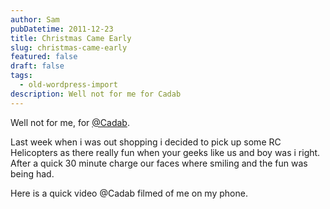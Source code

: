 ```yaml
---
author: Sam
pubDatetime: 2011-12-23
title: Christmas Came Early
slug: christmas-came-early
featured: false
draft: false
tags:
  - old-wordpress-import
description: Well not for me for Cadab
---
```


Well not for me, for [@Cadab](http://www.imjam.es).

Last week when i was out shopping i decided to pick up some RC Helicopters as there really fun when your geeks like us and boy was i right. After a quick 30 minute charge our faces where smiling and the fun was being had.

Here is a quick video @Cadab filmed of me on my phone.